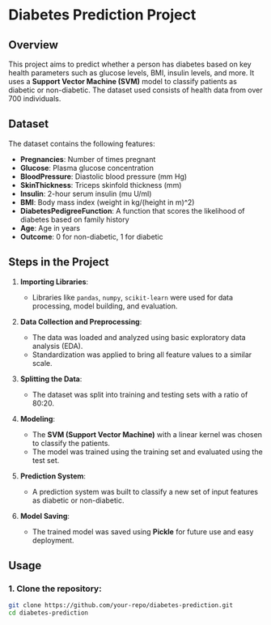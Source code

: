 # **Diabetes Prediction Project**

## **Overview**
This project aims to predict whether a person has diabetes based on key health parameters such as glucose levels, BMI, insulin levels, and more. It uses a **Support Vector Machine (SVM)** model to classify patients as diabetic or non-diabetic. The dataset used consists of health data from over 700 individuals.

## **Dataset**
The dataset contains the following features:
- **Pregnancies**: Number of times pregnant
- **Glucose**: Plasma glucose concentration
- **BloodPressure**: Diastolic blood pressure (mm Hg)
- **SkinThickness**: Triceps skinfold thickness (mm)
- **Insulin**: 2-hour serum insulin (mu U/ml)
- **BMI**: Body mass index (weight in kg/(height in m)^2)
- **DiabetesPedigreeFunction**: A function that scores the likelihood of diabetes based on family history
- **Age**: Age in years
- **Outcome**: 0 for non-diabetic, 1 for diabetic

## **Steps in the Project**
1. **Importing Libraries**: 
   - Libraries like `pandas`, `numpy`, `scikit-learn` were used for data processing, model building, and evaluation.
   
2. **Data Collection and Preprocessing**:
   - The data was loaded and analyzed using basic exploratory data analysis (EDA).
   - Standardization was applied to bring all feature values to a similar scale.
   
3. **Splitting the Data**:
   - The dataset was split into training and testing sets with a ratio of 80:20.
   
4. **Modeling**:
   - The **SVM (Support Vector Machine)** with a linear kernel was chosen to classify the patients.
   - The model was trained using the training set and evaluated using the test set.

5. **Prediction System**:
   - A prediction system was built to classify a new set of input features as diabetic or non-diabetic.

6. **Model Saving**:
   - The trained model was saved using **Pickle** for future use and easy deployment.

## **Usage**

### 1. Clone the repository:
```bash
git clone https://github.com/your-repo/diabetes-prediction.git
cd diabetes-prediction
